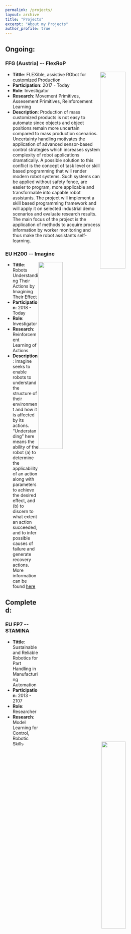 ```yaml
---
permalink: /projects/
layout: archive
title: "Projects"
excerpt: "About my Projects"
author_profile: true
---
```

## Ongoing:

###  FFG (Austria) -- FlexRoP

<img src="/public/polydoros/images/flexrop.png" style="float: right; width: 40%" >

* __Tittle__: FLEXible, assistive RObot for customized Production
* __Participation__: 2017 - Today
* __Role__: Investigator
* __Research__: Movement Primitives, Assesement Primitives, Reinforcement Learning
* __Description__: Production of mass customized products is not easy to automate since objects and object positions remain more uncertain compared to mass production scenarios. Uncertainty handling motivates the application of advanced sensor-based control strategies which increases system complexity of robot applications dramatically. A possible solution to this conflict is the concept of task level or skill based programming that will render modern robot systems. Such systems can be applied without safety fence, are easier to program, more applicable and transformable into capable robot assistants. The project will implement a skill based programming framework and will apply it on selected industrial demo scenarios and evaluate research results. The main focus of the project is the application of methods to acquire process information by worker monitoring and thus make the robot assistants self-learning. 

###  EU H200 -- Imagine

<img src="/public/polydoros/images/imagine.png" style="float: right; width: 39%;" >

* __Tittle__: Robots Understanding Their Actions by Imagining Their Effect
* __Participation__: 2018 - Today
* __Role__: Investigator
* __Research__: Reinforcement Learning of Actions
* __Description__: Imagine seeks to enable robots to understand the structure of their environment and how it is affected by its actions. “Understanding” here means the ability of the robot (a) to determine the applicability of an action along with parameters to achieve the desired effect, and (b) to discern to what extent an action succeeded, and to infer possible causes of failure and generate recovery actions. 
More information can be found [here](https://www.imagine-h2020.eu/)

## Completed:

###  EU FP7 -- STAMINA

<img src="/public/polydoros/images/stamina.jpg" style="float: right; width: 39%;" >

* __Tittle__: Sustainable and Reliable Robotics for Part Handling in Manufacturing Automation
* __Participation__: 2013 - 2107
* __Role__: Researcher
* __Research__: Model Learning for Control, Robotic Skills


